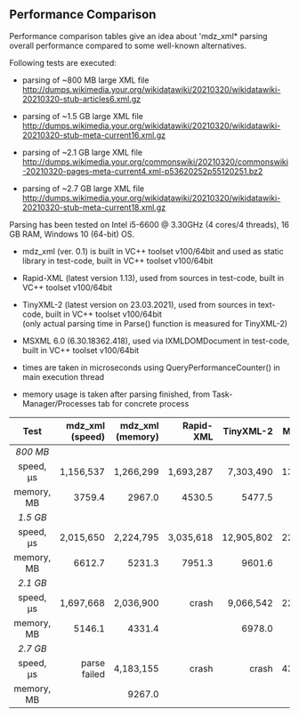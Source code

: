 ## Performance Comparison

Performance comparison tables give an idea about 'mdz_xml* parsing overall performance compared to some well-known alternatives.

Following tests are executed:

- parsing of ~800 MB large XML file<br>
http://dumps.wikimedia.your.org/wikidatawiki/20210320/wikidatawiki-20210320-stub-articles6.xml.gz

- parsing of ~1.5 GB large XML file<br>
http://dumps.wikimedia.your.org/wikidatawiki/20210320/wikidatawiki-20210320-stub-meta-current16.xml.gz

- parsing of ~2.1 GB large XML file<br>
http://dumps.wikimedia.your.org/commonswiki/20210320/commonswiki-20210320-pages-meta-current4.xml-p53620252p55120251.bz2

- parsing of ~2.7 GB large XML file<br>
http://dumps.wikimedia.your.org/wikidatawiki/20210320/wikidatawiki-20210320-stub-meta-current18.xml.gz

Parsing has been tested on Intel i5-6600 @ 3.30GHz (4 cores/4 threads), 16 GB RAM, Windows 10 (64-bit) OS.

- mdz_xml (ver. 0.1) is built in VC++ toolset v100/64bit and used as static library in test-code, built in VC++ toolset v100/64bit<br>
- Rapid-XML (latest version 1.13), used from sources in test-code, built in VC++ toolset v100/64bit<br>
- TinyXML-2 (latest version on 23.03.2021), used from sources in text-code, built in VC++ toolset v100/64bit<br>
(only actual parsing time in Parse() function is measured for TinyXML-2)<br>
- MSXML 6.0 (6.30.18362.418), used via IXMLDOMDocument in test-code, built in VC++ toolset v100/64bit

- times are taken in microseconds using QueryPerformanceCounter() in main execution thread<br>
- memory usage is taken after parsing finished, from Task-Manager/Processes tab for concrete process<br>

| Test  | mdz_xml (speed) | mdz_xml (memory) | Rapid-XML|TinyXML-2|MSXML 6.0|
| :---:| ---: | ---: | ---: | ---: | ---: |
| *800 MB*| |||||
| speed,  μs| 1,156,537   |1,266,299|1,693,287|7,303,490|13,327,359|
| memory, MB| 3759.4   |2967.0|4530.5|5477.5|3428.5|
| *1.5 GB* | |  | | |  |
| speed,  μs | 2,015,650| 2,224,795 |3,035,618 | 12,905,802| 22,664,047 |
| memory, MB | 6612.7| 5231.3 |7951.3 | 9601.6| 6095.3 |
| *2.1 GB* | |  | | |  |
| speed,  μs | 1,697,668| 2,036,900 |crash | 9,066,542| 22,111,194 |
| memory, MB | 5146.1| 4331.4 | | 6978.0| 6107.5 |
| *2.7 GB* | |  | | |  |
| speed,  μs | parse failed| 4,183,155 |crash | crash| 43,348,381 |
| memory, MB | | 9267.0 | | | 10810.6 |

